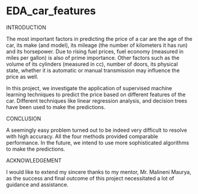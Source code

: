 # EDA_car_features

INTRODUCTION

The most important factors in predicting the price of a car are the age of the car, its make (and model), its mileage (the number of kilometers it has run) and its horsepower. Due to rising fuel prices, fuel economy (measured in miles per gallon) is also of prime importance. Other factors such as the volume of its cylinders (measured in cc), number of doors, its physical state, whether it is automatic or manual transmission may influence the price as well.

In this project, we investigate the application of supervised machine learning techniques to predict the price based on different features of the car. Different techniques like linear regression analysis, and decision trees have been used to make the predictions.


CONCLUSION

A seemingly easy problem turned out to be indeed very difficult to resolve with high accuracy. All the four methods provided comparable performance. In the future, we intend to use more sophisticated algorithms to make the predictions. 


ACKNOWLEDGEMENT

I would like to extend my sincere thanks to my mentor, Mr. Malineni Maurya, as the success and final outcome of this project necessitated a lot of guidance and assistance.
